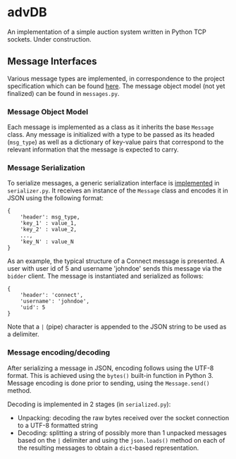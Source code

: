 # advDB
An implementation of a simple auction system written in Python TCP sockets.
Under construction.

## Message Interfaces
Various message types are implemented, in correspondence to the project specification which can be found [here](http://mycourses.ntua.gr/courses/ECE1060/projects/course-project-auction-advanced-data-base-systems-2015.pdf). 
The message object model (not yet finalized) can be found in `messages.py`.

### Message Object Model
Each message is implemented as a class as it inherits the base `Message` class.
Any message is initialized with a type to be passed as its headed (`msg_type`)
as well as a dictionary of key-value pairs that correspond to the relevant
information that the message is expected to carry.

### Message Serialization
To serialize messages, a generic serialization interface is
[implemented](https://github.com/VHarisop/advDB/blob/master/serializer.py#L3) in
`serializer.py`. It receives an instance of the `Message` class and encodes it
in JSON using the following format:

```
{	
	'header': msg_type,
	'key_1' : value_1,
	'key_2' : value_2,
	...,
	'key_N' : value_N
}
```

As an example, the typical structure of a Connect message is presented. A user
with user id of 5 and username 'johndoe' sends this message via the `bidder`
client. The message is instantiated and serialized as follows:

```
{
	'header': 'connect',
	'username': 'johndoe',
	'uid': 5
}
```

Note that a `|` (pipe) character is appended to the JSON string to be used as a
delimiter.

### Message encoding/decoding
After serializing a message in JSON, encoding follows using the UTF-8 format.
This is achieved using the `bytes()` built-in function in Python 3.
Message encoding is done prior to sending, using the `Message.send()` method. 

Decoding is implemented in 2 stages (in `serialized.py`):
- Unpacking: decoding the raw bytes received over the socket connection to
  a UTF-8 formatted string
- Decoding: splitting a string of possibly more than 1 unpacked messages based
  on the `|` delimiter and using the `json.loads()` method on each of the
  resulting messages to obtain a `dict`-based representation.





